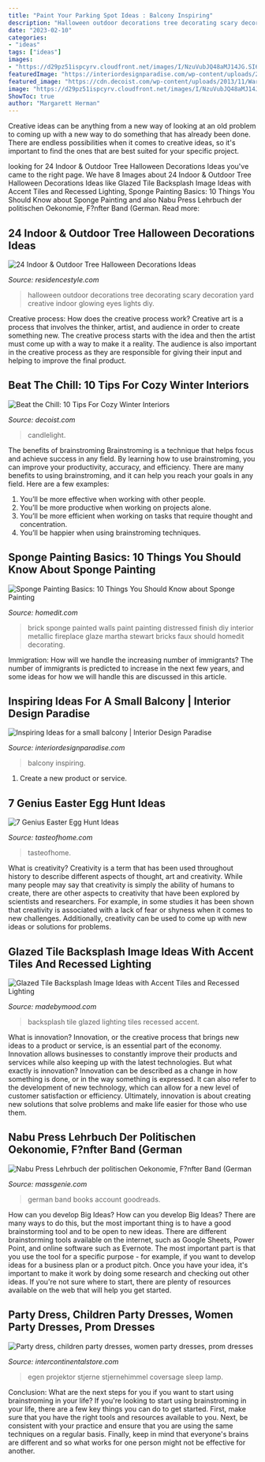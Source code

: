 ```yaml
---
title: "Paint Your Parking Spot Ideas : Balcony Inspiring"
description: "Halloween outdoor decorations tree decorating scary decoration yard creative indoor glowing eyes lights diy"
date: "2023-02-10"
categories:
- "ideas"
tags: ["ideas"]
images:
- "https://d29pz51ispcyrv.cloudfront.net/images/I/NzuVubJQ48aMJ14JG.SI600.JPEG"
featuredImage: "https://interiordesignparadise.com/wp-content/uploads/2016/09/hanging-balcony-garden-ideas-mixed-with-unfinished-wall-and-wooden-floor-also-soft-bean-chairs-and-cute-yellow-wooden-table-805x1084-1-760x1024.jpg"
featured_image: "https://cdn.decoist.com/wp-content/uploads/2013/11/Warm-yellow-in-the-bedroom.jpg"
image: "https://d29pz51ispcyrv.cloudfront.net/images/I/NzuVubJQ48aMJ14JG.SI600.JPEG"
ShowToc: true
author: "Margarett Herman"
---
```



Creative ideas can be anything from a new way of looking at an old problem to coming up with a new way to do something that has already been done. There are endless possibilities when it comes to creative ideas, so it's important to find the ones that are best suited for your specific project.

	

		
looking for 24 Indoor &amp; Outdoor Tree Halloween Decorations Ideas you've came to the right page. We have 8 Images about 24 Indoor &amp; Outdoor Tree Halloween Decorations Ideas like Glazed Tile Backsplash Image Ideas with Accent Tiles and Recessed Lighting, Sponge Painting Basics: 10 Things You Should Know about Sponge Painting and also Nabu Press Lehrbuch der politischen Oekonomie, F?nfter Band (German. Read more:
		
    
## 24 Indoor &amp; Outdoor Tree Halloween Decorations Ideas

<img loading=lazy src="http://residencestyle.com/wp-content/uploads/2016/06/Creative-Scary-Halloween-Decorating-Ideas-outdoor.jpg" onerror="this.onerror=null;this.src='https://tse1.mm.bing.net/th?id=OIP.nbPfsBbZbD9L0g44Npi4DgHaFj&amp;pid=15.1';" alt="24 Indoor &amp; Outdoor Tree Halloween Decorations Ideas">

_Source: residencestyle.com_

>halloween outdoor decorations tree decorating scary decoration yard creative indoor glowing eyes lights diy. 

	

Creative process: How does the creative process work?
Creative art is a process that involves the thinker, artist, and audience in order to create something new. The creative process starts with the idea and then the artist must come up with a way to make it a reality. The audience is also important in the creative process as they are responsible for giving their input and helping to improve the final product.

    
## Beat The Chill: 10 Tips For Cozy Winter Interiors

<img loading=lazy src="https://cdn.decoist.com/wp-content/uploads/2013/11/Warm-yellow-in-the-bedroom.jpg" onerror="this.onerror=null;this.src='https://tse4.mm.bing.net/th?id=OIP.2FtBdRyjkGb8545ZAbwbmQHaFH&amp;pid=15.1';" alt="Beat the Chill: 10 Tips For Cozy Winter Interiors">

_Source: decoist.com_

>candlelight. 

	

The benefits of brainstroming
Brainstroming is a technique that helps focus and achieve success in any field. By learning how to use brainstroming, you can improve your productivity, accuracy, and efficiency. There are many benefits to using brainstroming, and it can help you reach your goals in any field. Here are a few examples:
1. You’ll be more effective when working with other people.
2. You’ll be more productive when working on projects alone.
3. You’ll be more efficient when working on tasks that require thought and concentration.
4. You’ll be happier when using brainstroming techniques.

    
## Sponge Painting Basics: 10 Things You Should Know About Sponge Painting

<img loading=lazy src="http://cdn.homedit.com/wp-content/uploads/2014/10/distressed_sponge_painted_brick_wall.jpg" onerror="this.onerror=null;this.src='https://tse4.mm.bing.net/th?id=OIP.ahVeOOlL5SzHZ9rO7l7xbQHaFj&amp;pid=15.1';" alt="Sponge Painting Basics: 10 Things You Should Know about Sponge Painting">

_Source: homedit.com_

>brick sponge painted walls paint painting distressed finish diy interior metallic fireplace glaze martha stewart bricks faux should homedit decorating. 

	

Immigration: How will we handle the increasing number of immigrants?
The number of immigrants is predicted to increase in the next few years, and some ideas for how we will handle this are discussed in this article.

    
## Inspiring Ideas For A Small Balcony | Interior Design Paradise

<img loading=lazy src="https://interiordesignparadise.com/wp-content/uploads/2016/09/hanging-balcony-garden-ideas-mixed-with-unfinished-wall-and-wooden-floor-also-soft-bean-chairs-and-cute-yellow-wooden-table-805x1084-1-760x1024.jpg" onerror="this.onerror=null;this.src='https://tse2.mm.bing.net/th?id=OIP.AWLbmetU2VKuWzPMz5Cz8gHaJ-&amp;pid=15.1';" alt="Inspiring Ideas for a small balcony | Interior Design Paradise">

_Source: interiordesignparadise.com_

>balcony inspiring. 

	

1. Create a new product or service.

    
## 7 Genius Easter Egg Hunt Ideas

<img loading=lazy src="https://www.tasteofhome.com/wp-content/uploads/2019/02/golden-Easter-egg_shutterstock_199660820.jpg" onerror="this.onerror=null;this.src='https://tse4.mm.bing.net/th?id=OIP._d55ilyNePAXZR3BHcQpGgHaHa&amp;pid=15.1';" alt="7 Genius Easter Egg Hunt Ideas">

_Source: tasteofhome.com_

>tasteofhome. 

	

What is creativity?
Creativity is a term that has been used throughout history to describe different aspects of thought, art and creativity. While many people may say that creativity is simply the ability of humans to create, there are other aspects to creativity that have been explored by scientists and researchers. For example, in some studies it has been shown that creativity is associated with a lack of fear or shyness when it comes to new challenges. Additionally, creativity can be used to come up with new ideas or solutions for problems.

    
## Glazed Tile Backsplash Image Ideas With Accent Tiles And Recessed Lighting

<img loading=lazy src="https://madebymood.com/wp-content/uploads/2018/12/Blooming-glazed-tile-backsplash-in-with-under-cabinet-lighting-and-flooring.jpg" onerror="this.onerror=null;this.src='https://tse4.mm.bing.net/th?id=OIP.qQj8HQXiy9SCahpuaC0GwQHaLH&amp;pid=15.1';" alt="Glazed Tile Backsplash Image Ideas with Accent Tiles and Recessed Lighting">

_Source: madebymood.com_

>backsplash tile glazed lighting tiles recessed accent. 

	

What is innovation?
Innovation, or the creative process that brings new ideas to a product or service, is an essential part of the economy. Innovation allows businesses to constantly improve their products and services while also keeping up with the latest technologies. But what exactly is innovation?
Innovation can be described as a change in how something is done, or in the way something is expressed. It can also refer to the development of new technology, which can allow for a new level of customer satisfaction or efficiency. Ultimately, innovation is about creating new solutions that solve problems and make life easier for those who use them.

    
## Nabu Press Lehrbuch Der Politischen Oekonomie, F?nfter Band (German

<img loading=lazy src="https://d29pz51ispcyrv.cloudfront.net/images/I/NzuVubJQ48aMJ14JG.SI600.JPEG" onerror="this.onerror=null;this.src='https://tse3.mm.bing.net/th?id=OIP.ZaTdxNyCDSPMjTV2xB_qgwHaD4&amp;pid=15.1';" alt="Nabu Press Lehrbuch der politischen Oekonomie, F?nfter Band (German">

_Source: massgenie.com_

>german band books account goodreads. 

	

How can you develop Big Ideas?
How can you develop Big Ideas? There are many ways to do this, but the most important thing is to have a good brainstorming tool and to be open to new ideas. There are different brainstorming tools available on the internet, such as Google Sheets, Power Point, and online software such as Evernote. The most important part is that you use the tool for a specific purpose - for example, if you want to develop ideas for a business plan or a product pitch. Once you have your idea, it's important to make it work by doing some research and checking out other ideas. If you're not sure where to start, there are plenty of resources available on the web that will help you get started.

    
## Party Dress, Children Party Dresses, Women Party Dresses, Prom Dresses

<img loading=lazy src="https://ae01.alicdn.com/kf/HTB1yi3fpXuWBuNjSszbq6AS7FXaq/Coversage-Rotating-Night-Light-Projector-Spin-Starry-Sky-Star-Master-Children-Kids-Baby-Sleep-Romantic-Led.jpg_640x640.jpg" onerror="this.onerror=null;this.src='https://tse4.mm.bing.net/th?id=OIP.1x8KYZcnzieUJeORe-n4FQHaHa&amp;pid=15.1';" alt="Party dress, children party dresses, women party dresses, prom dresses">

_Source: intercontinentalstore.com_

>egen projektor stjerne stjernehimmel coversage sleep lamp. 

	

Conclusion: What are the next steps for you if you want to start using brainstroming in your life?
If you're looking to start using brainstroming in your life, there are a few key things you can do to get started. First, make sure that you have the right tools and resources available to you. Next, be consistent with your practice and ensure that you are using the same techniques on a regular basis. Finally, keep in mind that everyone's brains are different and so what works for one person might not be effective for another.

